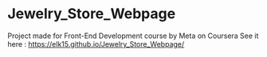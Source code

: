 # Jewelry_Store_Webpage
Project made for Front-End Development course by Meta on Coursera
See it here : https://elk15.github.io/Jewelry_Store_Webpage/
